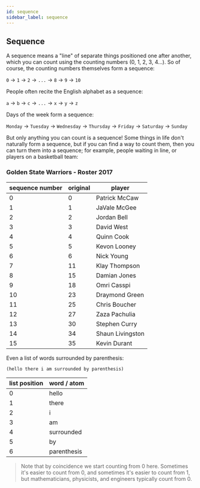 ```yaml
---
id: sequence
sidebar_label: sequence
---
```


##   Sequence

A sequence means a "line" of separate things positioned one after another, which 
you can count using the counting numbers (0, 1, 2, 3, 4...). So of course, the 
counting numbers themselves form a sequence:

`0` → `1` → `2` → `...` → `8` → `9` → `10`

People often recite the English alphabet as a sequence:

`a` → `b` → `c` → `...` → `x` → `y` → `z`

Days of the week form a sequence:

`Monday` → `Tuesday` → `Wednesday` → `Thursday` → `Friday` → `Saturday` → `Sunday`

But only anything you can count is a sequence! Some things in life don't 
naturally form a sequence, but if you can find a way to count them, then you can 
turn them into a sequence; for example, people waiting in line, or players on a 
basketball team:

### Golden State Warriors - Roster 2017

 | sequence number | original | player
 | --------------- | -------- | ------
 |  0              |  0       | Patrick McCaw
 |  1              |  1       | JaVale McGee
 |  2              |  2       | Jordan Bell
 |  3              |  3       | David West
 |  4              |  4       | Quinn Cook
 |  5              |  5       | Kevon Looney
 |  6              |  6       | Nick Young
 |  7              | 11       | Klay Thompson
 |  8              | 15       | Damian Jones
 |  9              | 18       | Omri Casspi
 | 10              | 23       | Draymond Green
 | 11              | 25       | Chris Boucher
 | 12              | 27       | Zaza Pachulia
 | 13              | 30       | Stephen Curry
 | 14              | 34       | Shaun Livingston
 | 15              | 35       | Kevin Durant

Even a list of words surrounded by parenthesis:

`(hello there i am surrounded by parenthesis)`

| list position | word / atom
| ------------- | ----
| 0             | hello
| 1             | there
| 2             | i
| 3             | am
| 4             | surrounded  
| 5             | by
| 6             | parenthesis

> Note that by coincidence we start counting from 0 here. Sometimes it's easier 
> to count from 0, and sometimes it's easier to count from 1, but 
> mathematicians, physicists, and engineers typically count from 0.
